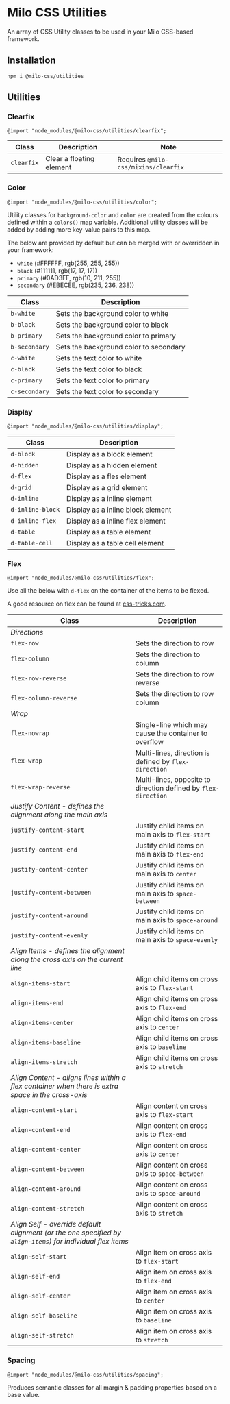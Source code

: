 # Milo CSS Utilities
An array of CSS Utility classes to be used in your Milo CSS-based framework.

## Installation
```npm i @milo-css/utilities```

## Utilities
### Clearfix
```@import "node_modules/@milo-css/utilities/clearfix";```

| Class | Description | Note |
|---|---|---|
| ```clearfix``` | Clear a floating element | Requires ```@milo-css/mixins/clearfix``` |

### Color
```@import "node_modules/@milo-css/utilities/color";```

Utility classes for ```background-color``` and ```color``` are created from the colours defined within a ```colors()``` map variable. Additional utility classes will be added by adding more key-value pairs to this map.

The below are provided by default but can be merged with or overridden in your framework:
- ```white``` (#FFFFFF, rgb(255, 255, 255))
- ```black``` (#111111, rgb(17, 17, 17))
- ```primary``` (#0AD3FF, rgb(10, 211, 255))
- ```secondary``` (#EBECEE, rgb(235, 236, 238))

| Class | Description |
|---|---|
| ```b-white``` | Sets the background color to white |
| ```b-black``` | Sets the background color to black |
| ```b-primary``` | Sets the background color to primary |
| ```b-secondary``` | Sets the background color to secondary |
| ```c-white``` | Sets the text color to white |
| ```c-black``` | Sets the text color to black |
| ```c-primary``` | Sets the text color to primary |
| ```c-secondary``` | Sets the text color to secondary |

### Display
```@import "node_modules/@milo-css/utilities/display";```

| Class | Description |
|---|---|
| ```d-block``` | Display as a block element |
| ```d-hidden``` | Display as a hidden element |
| ```d-flex``` | Display as a fles element |
| ```d-grid``` | Display as a grid element |
| ```d-inline```  | Display as a inline element |
| ```d-inline-block``` | Display as a inline block element |
| ```d-inline-flex``` | Display as a inline flex element |
| ```d-table``` | Display as a table element |
| ```d-table-cell``` | Display as a table cell element |

### Flex
```@import "node_modules/@milo-css/utilities/flex";```

Use all the below with ```d-flex``` on the container of the items to be flexed.

A good resource on flex can be found at [css-tricks.com](https://css-tricks.com/snippets/css/a-guide-to-flexbox/).

| Class | Description |
|---|---|
| *Directions* ||
| ```flex-row``` | Sets the direction to row |
| ```flex-column``` | Sets the direction to column |
| ```flex-row-reverse``` | Sets the direction to row reverse |
| ```flex-column-reverse``` | Sets the direction to row column |
| *Wrap* ||
| ```flex-nowrap``` | Single-line which may cause the container to overflow |
| ```flex-wrap``` | Multi-lines, direction is defined by ```flex-direction``` |
| ```flex-wrap-reverse``` | Multi-lines, opposite to direction defined by ```flex-direction``` |
| *Justify Content - defines the alignment along the main axis* ||
| ```justify-content-start``` | Justify child items on main axis to ```flex-start``` |
| ```justify-content-end``` | Justify child items on main axis to ```flex-end``` |
| ```justify-content-center``` | Justify child items on main axis to ```center``` |
| ```justify-content-between``` | Justify child items on main axis to ```space-between``` |
| ```justify-content-around``` | Justify child items on main axis to ```space-around``` |
| ```justify-content-evenly``` | Justify child items on main axis to ```space-evenly``` |
| *Align Items - defines the alignment along the cross axis on the current line* ||
| ```align-items-start``` |	Align child items on cross axis to ```flex-start``` |
| ```align-items-end``` | Align child items on cross axis to ```flex-end``` |
| ```align-items-center``` | Align child items on cross axis to ```center``` |
| ```align-items-baseline``` | Align child items on cross axis to ```baseline``` |
| ```align-items-stretch``` | Align child items on cross axis to ```stretch``` |
| *Align Content - aligns lines within a flex container when there is extra space in the cross-axis* ||
| ```align-content-start``` | Align content on cross axis to ```flex-start``` |
| ```align-content-end``` | Align content on cross axis to ```flex-end``` |
| ```align-content-center``` | Align content on cross axis to ```center``` |
| ```align-content-between``` | Align content on cross axis to ```space-between``` |
| ```align-content-around``` | Align content on cross axis to ```space-around``` |
| ```align-content-stretch``` | Align content on cross axis to ```stretch``` |
| *Align Self - override default alignment (or the one specified by ```align-items```) for individual flex items* ||
| ```align-self-start``` | Align item on cross axis to ```flex-start``` |
| ```align-self-end``` | Align item on cross axis to ```flex-end``` |
| ```align-self-center``` | Align item on cross axis to ```center``` |
| ```align-self-baseline``` | Align item on cross axis to ```baseline``` |
| ```align-self-stretch``` | Align item on cross axis to ```stretch``` |



### Spacing
```@import "node_modules/@milo-css/utilities/spacing";```

Produces semantic classes for all margin & padding properties based on a base value.
